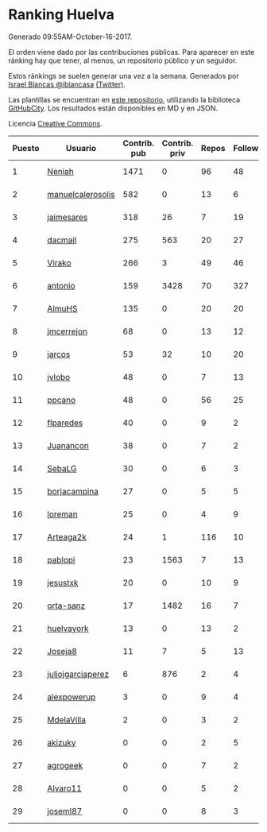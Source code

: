 # Ranking Huelva

Generado 09:55AM-October-16-2017.

El orden viene dado por las contribuciones públicas. Para aparecer en este ránking hay que tener, al menos, un repositorio público y un seguidor.

Estos ránkings se suelen generar una vez a la semana. Generados por [Israel Blancas @iblancasa](https://github.com/iblancasa/) [(Twitter)](https://twitter.com/iblancasa).

Las plantillas se encuentran en [este repositorio](https://github.com/iblancasa/GH-Spanish-Ranking), utilizando la biblioteca [GitHubCity](https://github.com/iblancasa/GitHubCity). Los resultados están disponibles en MD y en JSON.

Licencia [Creative Commons](https://creativecommons.org/licenses/by/4.0/).

| Puesto   |  Usuario  | Contrib. pub | Contrib. priv |Repos| Followers | Desde |  Avatar  |
|----------|-----------|--------------|---------------|-----|-----------|-------|----------|
|1|[Neniah](https://github.com/Neniah)|1471|0|96|48|2011-10-22|![Neniah](https://avatars3.githubusercontent.com/u/1144759)|
|2|[manuelcalerosolis](https://github.com/manuelcalerosolis)|582|0|13|6|2012-12-20|![manuelcalerosolis](https://avatars2.githubusercontent.com/u/3088246)|
|3|[jaimesares](https://github.com/jaimesares)|318|26|7|19|2012-09-28|![jaimesares](https://avatars1.githubusercontent.com/u/2446051)|
|4|[dacmail](https://github.com/dacmail)|275|563|20|27|2008-05-28|![dacmail](https://avatars2.githubusercontent.com/u/11754)|
|5|[Virako](https://github.com/Virako)|266|3|49|46|2011-05-28|![Virako](https://avatars3.githubusercontent.com/u/815686)|
|6|[antonio](https://github.com/antonio)|159|3428|70|327|2008-07-19|![antonio](https://avatars1.githubusercontent.com/u/17516)|
|7|[AlmuHS](https://github.com/AlmuHS)|135|0|20|20|2015-10-11|![AlmuHS](https://avatars1.githubusercontent.com/u/15078104)|
|8|[jmcerrejon](https://github.com/jmcerrejon)|68|0|13|12|2012-07-09|![jmcerrejon](https://avatars1.githubusercontent.com/u/1942431)|
|9|[jarcos](https://github.com/jarcos)|53|32|10|20|2011-07-23|![jarcos](https://avatars2.githubusercontent.com/u/933995)|
|10|[jvlobo](https://github.com/jvlobo)|48|0|7|13|2013-10-12|![jvlobo](https://avatars1.githubusercontent.com/u/5671420)|
|11|[ppcano](https://github.com/ppcano)|48|0|56|25|2011-06-02|![ppcano](https://avatars0.githubusercontent.com/u/825430)|
|12|[flparedes](https://github.com/flparedes)|40|0|9|2|2015-06-28|![flparedes](https://avatars2.githubusercontent.com/u/13085943)|
|13|[Juanancon](https://github.com/Juanancon)|38|0|7|2|2016-04-29|![Juanancon](https://avatars1.githubusercontent.com/u/18741909)|
|14|[SebaLG](https://github.com/SebaLG)|30|0|6|3|2015-11-17|![SebaLG](https://avatars1.githubusercontent.com/u/15893746)|
|15|[borjacampina](https://github.com/borjacampina)|27|0|5|5|2010-12-08|![borjacampina](https://avatars1.githubusercontent.com/u/514025)|
|16|[loreman](https://github.com/loreman)|25|0|4|9|2010-11-19|![loreman](https://avatars2.githubusercontent.com/u/488198)|
|17|[Arteaga2k](https://github.com/Arteaga2k)|24|1|116|10|2012-05-11|![Arteaga2k](https://avatars2.githubusercontent.com/u/1731164)|
|18|[pablopi](https://github.com/pablopi)|23|1563|7|13|2014-02-19|![pablopi](https://avatars0.githubusercontent.com/u/6725714)|
|19|[jesustxk](https://github.com/jesustxk)|20|0|10|9|2014-07-01|![jesustxk](https://avatars2.githubusercontent.com/u/8038664)|
|20|[orta-sanz](https://github.com/orta-sanz)|17|1482|16|7|2013-01-22|![orta-sanz](https://avatars2.githubusercontent.com/u/3337555)|
|21|[huelvayork](https://github.com/huelvayork)|13|0|13|2|2011-03-29|![huelvayork](https://avatars3.githubusercontent.com/u/697151)|
|22|[Joseja8](https://github.com/Joseja8)|11|7|5|13|2014-07-12|![Joseja8](https://avatars0.githubusercontent.com/u/8145991)|
|23|[juliojgarciaperez](https://github.com/juliojgarciaperez)|6|876|2|4|2015-08-26|![juliojgarciaperez](https://avatars2.githubusercontent.com/u/13980296)|
|24|[alexpowerup](https://github.com/alexpowerup)|3|0|9|4|2015-04-20|![alexpowerup](https://avatars0.githubusercontent.com/u/12040064)|
|25|[MdelaVilla](https://github.com/MdelaVilla)|2|0|3|2|2012-07-18|![MdelaVilla](https://avatars0.githubusercontent.com/u/2000720)|
|26|[akizuky](https://github.com/akizuky)|0|0|2|5|2011-09-08|![akizuky](https://avatars2.githubusercontent.com/u/1035039)|
|27|[agrogeek](https://github.com/agrogeek)|0|0|7|2|2009-04-01|![agrogeek](https://avatars0.githubusercontent.com/u/69480)|
|28|[Alvaro11](https://github.com/Alvaro11)|0|0|5|2|2014-09-26|![Alvaro11](https://avatars3.githubusercontent.com/u/8927377)|
|29|[joseml87](https://github.com/joseml87)|0|0|8|3|2016-01-13|![joseml87](https://avatars3.githubusercontent.com/u/16690607)|
